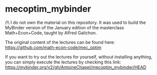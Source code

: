 # mecoptim_mybinder

/!\ I do not  own the material on this repository.
It was used to build the MyBinder version of the January edition of the masterclass Math+Econ+Code, taught by Alfred Galichon.

The original content of the lectures can be found here: https://github.com/math-econ-code/mec_optim

If you want to try out the lectures for yourself, without installing anything, you can simply execute the lectures by checking this link: https://mybinder.org/v2/gh/AntoineChapel/mecoptim_mybinder/HEAD
